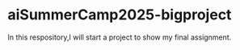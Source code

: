 # aiSummerCamp2025-bigproject
In this respository,I will start a project to show my final assignment.
